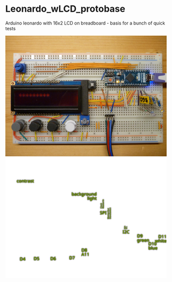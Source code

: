 # Leonardo_wLCD_protobase
Arduino leonardo with 16x2 LCD on breadboard - basis for a bunch of quick tests

![BreadBoard with Arduino Micro and 16x2 LCD](P1640514_medium.jpg)
![BreadBoard with Arduino Micro and 16x2 LCD](labels.svg)
